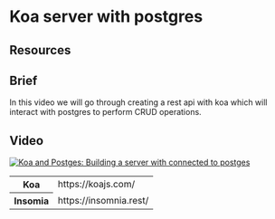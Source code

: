 # Koa server with postgres

## Resources

<table>
  <tr>
    <th>
      Koa
    </th>
    <td>
      https://koajs.com/
    </td>
  </tr>
  <tr>
    <th>
      Insomia
    </th>
    <td>
      https://insomnia.rest/
    </td>
  </tr
</table>

## Brief

In this video we will go through creating a rest api with koa which will interact with postgres to perform CRUD operations.

## Video

[![Koa and Postges: Building a server with connected to postges](https://img.youtube.com/vi/LZ_FmJkrzUU/0.jpg)](https://www.youtube.com/watch?v=LZ_FmJkrzUU)
